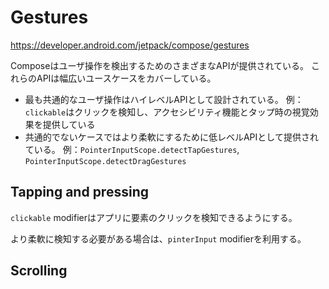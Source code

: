 # Gestures

https://developer.android.com/jetpack/compose/gestures

Composeはユーザ操作を検出するためのさまざまなAPIが提供されている。
これらのAPIは幅広いユースケースをカバーしている。

* 最も共通的なユーザ操作はハイレベルAPIとして設計されている。
例：`clickable`はクリックを検知し、アクセシビリティ機能とタップ時の視覚効果を提供している
* 共通的でないケースではより柔軟にするために低レベルAPIとして提供されている。
例：`PointerInputScope.detectTapGestures`, `PointerInputScope.detectDragGestures`

## Tapping and pressing

`clickable` modifierはアプリに要素のクリックを検知できるようにする。

より柔軟に検知する必要がある場合は、`pinterInput` modifierを利用する。

## Scrolling
